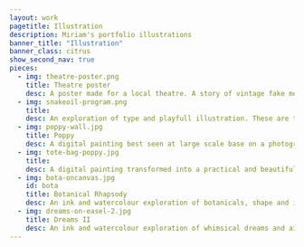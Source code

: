 ```yaml
---
layout: work
pagetitle: Illustration
description: Miriam's portfolio illustrations
banner_title: "Illustration"
banner_class: citrus
show_second_nav: true
pieces:
  - img: theatre-poster.png
    title: Theatre poster
    desc: A poster made for a local theatre. A story of vintage fake medicine peddlers back in the day. The colours and imagery reflect the theme of dishonesty and "things not being what them seem".
  - img: snakeoil-program.png
    title:
    desc: An exploration of type and playfull illustration. These are the programs for the play.
  - img: poppy-wall.jpg
    title: Poppy
    desc: A digital painting best seen at large scale base on a photograph I took in my garden. I also painted this in large scale with acrylic paint. I can not get enough of this poppy, I really like the colours.
  - img: tote-bag-poppy.jpg
    title:
    desc: A digital painting transformed into a practical and beautiful tote-bag. Grocery shopping has never looked so good!
  - img: bota-oncanvas.jpg
    id: bota
    title: Botanical Rhapsody
    desc: An ink and watercolour exploration of botanicals, shape and imagination.
  - img: dreams-on-easel-2.jpg
    title: Dreams II
    desc: An ink and watercolour exploration of whimsical dreams and aimless wandering.
---
```

